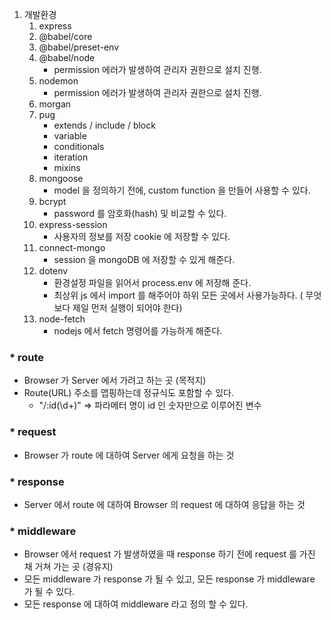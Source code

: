 1. 개발환경
   1. express
   1. @babel/core
   1. @babel/preset-env
   1. @babel/node
      - permission 에러가 발생하여 관리자 권한으로 설치 진행.
   1. nodemon
      - permission 에러가 발생하여 관리자 권한으로 설치 진행.
   1. morgan
   1. pug
      - extends / include / block
      - variable
      - conditionals
      - iteration
      - mixins
   1. mongoose
      - model 을 정의하기 전에, custom function 을 만들어 사용할 수 있다.
   1. bcrypt
      - password 를 암호화(hash) 및 비교할 수 있다.
   1. express-session
      - 사용자의 정보를 저장 cookie 에 저장할 수 있다.
   1. connect-mongo
      - session 을 mongoDB 에 저장할 수 있게 해준다.
   1. dotenv
      - 환경설정 파일을 읽어서 process.env 에 저장해 준다.
      - 최상위 js 에서 import 를 해주어야 하위 모든 곳에서 사용가능하다. ( 무엇보다 제일 먼저 실행이 되어야 한다)
   1. node-fetch
      - nodejs 에서 fetch 명령어를 가능하게 해준다.

### \* route

- Browser 가 Server 에서 가려고 하는 곳 (목적지)
- Route(URL) 주소를 맵핑하는데 정규식도 포함할 수 있다.
  - "/:id(\\d+)" => 파라메터 명이 id 인 숫자만으로 이루어진 변수

### \* request

- Browser 가 route 에 대하여 Server 에게 요청을 하는 것

### \* response

- Server 에서 route 에 대하여 Browser 의 request 에 대하여 응답을 하는 것

### \* middleware

- Browser 에서 request 가 발생하였을 때 response 하기 전에 request 를 가진 채 거쳐 가는 곳 (경유지)
- 모든 middleware 가 response 가 될 수 있고, 모든 response 가 middleware 가 될 수 있다.
- 모든 response 에 대하여 middleware 라고 정의 할 수 있다.
